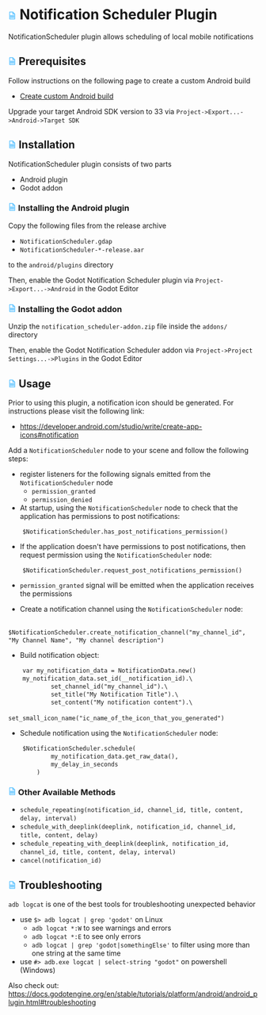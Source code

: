 # ![](../godot-addons/notification_scheduler/icon.png?raw=true) Notification Scheduler Plugin

NotificationScheduler plugin allows scheduling of local mobile notifications

## ![](../godot-addons/notification_scheduler/icon.png?raw=true) Prerequisites
Follow instructions on the following page to create a custom Android build
- [Create custom Android build](https://docs.godotengine.org/en/stable/tutorials/export/android_custom_build.html)

Upgrade your target Android SDK version to 33 via `Project->Export...->Android->Target SDK`

## ![](../godot-addons/notification_scheduler/icon.png?raw=true) Installation
NotificationScheduler plugin consists of two parts
- Android plugin
- Godot addon

### ![](../godot-addons/notification_scheduler/icon.png?raw=true) Installing the Android plugin
Copy the following files from the release archive
- `NotificationScheduler.gdap`
- `NotificationScheduler-*-release.aar`

to the `android/plugins` directory

Then, enable the Godot Notification Scheduler plugin via `Project->Export...->Android` in the Godot Editor

### ![](../godot-addons/notification_scheduler/icon.png?raw=true) Installing the Godot addon
Unzip the `notification_scheduler-addon.zip` file inside the `addons/` directory

Then, enable the Godot Notification Scheduler addon via `Project->Project Settings...->Plugins` in the Godot Editor

## ![](../godot-addons/notification_scheduler/icon.png?raw=true) Usage
Prior to using this plugin, a notification icon should be generated. For instructions please visit the following link:
- https://developer.android.com/studio/write/create-app-icons#notification

Add a `NotificationScheduler` node to your scene and follow the following steps:
- register listeners for the following signals emitted from the `NotificationScheduler` node
    - `permission_granted`
	- `permission_denied`
- At startup, using the `NotificationScheduler` node to check that the application has permissions to post notifications:
```
	$NotificationScheduler.has_post_notifications_permission()
```
- If the application doesn't have permissions to post notifications, then request permission using the `NotificationScheduler` node:
```
	$NotificationScheduler.request_post_notifications_permission()
```
- `permission_granted` signal will be emitted when the application receives the permissions

- Create a notification channel using the `NotificationScheduler` node:
```
	$NotificationScheduler.create_notification_channel("my_channel_id", "My Channel Name", "My channel description")
```
- Build notification object:
```
	var my_notification_data = NotificationData.new()
	my_notification_data.set_id(__notification_id).\
			set_channel_id("my_channel_id").\
			set_title("My Notification Title").\
			set_content("My notification content").\
			set_small_icon_name("ic_name_of_the_icon_that_you_generated")
```
- Schedule notification using the `NotificationScheduler` node:
```
	$NotificationScheduler.schedule(
			my_notification_data.get_raw_data(),
			my_delay_in_seconds
		)
```

### ![](../godot-addons/notification_scheduler/icon.png?raw=true) Other Available Methods
- `schedule_repeating(notification_id, channel_id, title, content, delay, interval)`
- `schedule_with_deeplink(deeplink, notification_id, channel_id, title, content, delay)`
- `schedule_repeating_with_deeplink(deeplink, notification_id, channel_id, title, content, delay, interval)`
- `cancel(notification_id)`

## ![](../godot-addons/notification_scheduler/icon.png?raw=true) Troubleshooting
`adb logcat` is one of the best tools for troubleshooting unexpected behavior
- use `$> adb logcat | grep 'godot'` on Linux
	- `adb logcat *:W` to see warnings and errors
	- `adb logcat *:E` to see only errors
	- `adb logcat | grep 'godot|somethingElse'` to filter using more than one string at the same time
- use `#> adb.exe logcat | select-string "godot"` on powershell (Windows)

Also check out:
https://docs.godotengine.org/en/stable/tutorials/platform/android/android_plugin.html#troubleshooting
